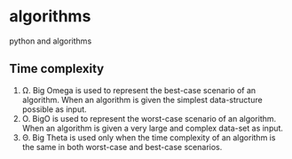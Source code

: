 # algorithms
python and algorithms

## Time complexity
1. Ω. Big Omega is used to represent the best-case scenario of an algorithm. When an algorithm is given the simplest data-structure possible as input.
2. O. BigO is used to represent the worst-case scenario of an algorithm. When an algorithm is given a very large and complex data-set as input.
3. Θ. Big Theta is used only when the time complexity of an algorithm is the same in both worst-case and best-case scenarios.